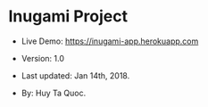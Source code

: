 # Inugami Project

- Live Demo: https://inugami-app.herokuapp.com

- Version: 1.0
- Last updated: Jan 14th, 2018.
- By: Huy Ta Quoc.
